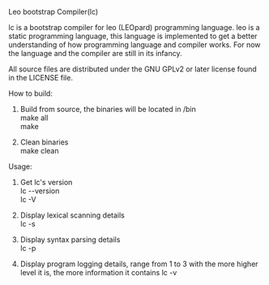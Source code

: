 Leo bootstrap Compiler(lc)

lc is a bootstrap compiler for leo (LEOpard) programming language.
leo is a static programming language, this language is implemented 
to get a better understanding of how programming language and compiler works.
For now the language and the compiler are still in its infancy.

All source files are distributed under the GNU GPLv2 or later license
found in the LICENSE file.

How to build:<br />
1) Build from source, the binaries will be located in <src>/bin<br />
   make all<br />
   make<br />

2) Clean binaries<br />
   make clean<br />

Usage:<br />
1) Get lc's version<br />
   lc --version<br />
   lc -V<br />
   
2) Display lexical scanning details<br />
   lc -s <filename><br />
   
3) Display syntax parsing details<br />
   lc -p <filename><br />
   
4) Display program logging details, <lv> range from 1 to 3
   with the more higher level it is, the more information it contains
   lc -v<lv>